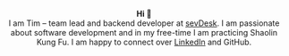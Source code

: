 <p align="center">
<strong>Hi 🥋</strong><br>
I am Tim – team lead and backend developer at <a href="https://sevdesk.com/" target="_blank" rel="noreferrer noopener">sevDesk</a>. I am passionate about software development and in my free-time I am practicing Shaolin Kung Fu. I am happy to connect over <a href="https://www.linkedin.com/in/timkarliczek/" target="_blank" rel="noreferrer noopener">LinkedIn</a>  and GitHub.
</p>

